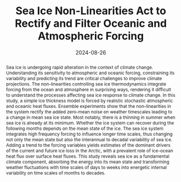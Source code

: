 ---
title: "Sea Ice Non-Linearities Act to Rectify and Filter Oceanic and Atmospheric Forcing"
authors:
- B. Richaud
- M. Dowd
- christoph
- E.C.J. Oliver
author_notes:

date: "2024-08-26"
doi:

# Schedule page publish date (NOT publication's date).
publishDate:

# Publication type.
# Accepts a single type but formatted as a YAML list (for Hugo requirements).
# Enter a publication type from the CSL standard.
publication_types: ["manuscript"]

# Publication name and optional abbreviated publication name.
publication: "*Journal of Climate* (in review, preprint available upon request)"
publication_short: ""

abstract: Sea ice is undergoing rapid alteration in the context of climate change. Understanding its sensitivity to atmospheric and oceanic forcing, constraining its variability and predicting its trend are critical challenges to improve climate projections. The non-linearities controlling sea ice thermodynamics integrate forcing from the ocean and atmosphere in surprising ways, rendering it difficult to understand the processes affecting sea ice response to climate change. In this study, a simple ice thickness model is forced by realistic stochastic atmospheric and oceanic heat fluxes. Ensemble experiments show that the non-linearities in the system rectify the added zero-mean noise on weather timescales leading to a change in mean sea ice state. Most notably, there is a thinning in summer when sea ice is already at its minimum. Whether the ice system can recover during the following months depends on the mean state of the ice. The sea ice system integrates high frequency forcing to influence longer time scales, thus changing not only the mean state but also the interannual to decadal variability of sea ice. Adding a trend to the forcing variables yields estimates of the dominant drivers of the current and future ice loss in the Arctic, with a prevalent role of ice-ocean heat flux over surface heat fluxes. This study reveals sea ice as a fundamental climate component, absorbing the energy into its mean state and transforming weather fluctuations with time scales of days to weeks into energetic internal variability on time scales of months to decades.

# Summary. An optional shortened abstract.
summary:

tags:

featured: false

# links:
# - name: ""
#   url: ""
url_pdf:
url_code:
url_dataset: ''
url_poster: ''
url_project: ''
url_slides: ''
url_source: ''
url_video: ''

# Featured image
# To use, add an image named `featured.jpg/png` to your page's folder. 
image:
  caption:
  focal_point: ""
  preview_only: false

# Associated Projects (optional).
#   Associate this publication with one or more of your projects.
#   Simply enter your project's folder or file name without extension.
#   E.g. `internal-project` references `content/project/internal-project/index.md`.
#   Otherwise, set `projects: []`.
projects: []

# Slides (optional).
#   Associate this publication with Markdown slides.
#   Simply enter your slide deck's filename without extension.
#   E.g. `slides: "example"` references `content/slides/example/index.md`.
#   Otherwise, set `slides: ""`.
slides:

profile: false
---